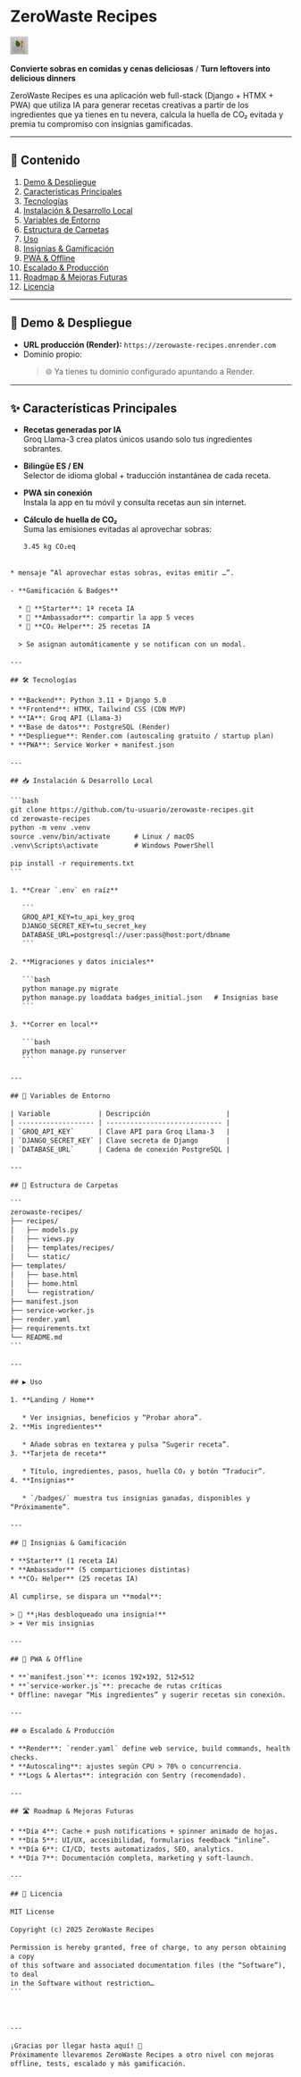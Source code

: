 # ZeroWaste Recipes

![Logo](static/img/logo32.png)

**Convierte sobras en comidas y cenas deliciosas** / **Turn leftovers into delicious dinners**

ZeroWaste Recipes es una aplicación web full-stack (Django + HTMX + PWA) que utiliza IA para generar recetas creativas a partir de los ingredientes que ya tienes en tu nevera, calcula la huella de CO₂ evitada y premia tu compromiso con insignias gamificadas.

---

## 📖 Contenido

1. [Demo & Despliegue](#demo--despliegue)  
2. [Características Principales](#caracter%C3%ADsticas-principales)  
3. [Tecnologías](#tecnolog%C3%ADas)  
4. [Instalación & Desarrollo Local](#instalaci%C3%B3n--desarrollo-local)  
5. [Variables de Entorno](#variables-de-entorno)  
6. [Estructura de Carpetas](#estructura-de-carpetas)  
7. [Uso](#uso)  
8. [Insignias & Gamificación](#insignias--gamificaci%C3%B3n)  
9. [PWA & Offline](#pwa--offline)  
10. [Escalado & Producción](#escalado--producci%C3%B3n)  
11. [Roadmap & Mejoras Futuras](#roadmap--mejoras-futuras)  
12. [Licencia](#licencia)  

---

## 🚀 Demo & Despliegue

- **URL producción (Render):** `https://zerowaste-recipes.onrender.com`
- Dominio propio:  
  > 🌐 Ya tienes tu dominio configurado apuntando a Render.  

---

## ✨ Características Principales

- **Recetas generadas por IA**  
  Groq Llama-3 crea platos únicos usando solo tus ingredientes sobrantes.

- **Bilingüe ES / EN**  
  Selector de idioma global + traducción instantánea de cada receta.

- **PWA sin conexión**  
  Instala la app en tu móvil y consulta recetas aun sin internet.

- **Cálculo de huella de CO₂**  
  Suma las emisiones evitadas al aprovechar sobras:  
  ```txt
  3.45 kg CO₂eq
````

* mensaje “Al aprovechar estas sobras, evitas emitir …”.

- **Gamificación & Badges**

  * 🚀 **Starter**: 1ª receta IA
  * 🔗 **Ambassador**: compartir la app 5 veces
  * 🌱 **CO₂ Helper**: 25 recetas IA

  > Se asignan automáticamente y se notifican con un modal.

---

## 🛠 Tecnologías

* **Backend**: Python 3.11 + Django 5.0
* **Frontend**: HTMX, Tailwind CSS (CDN MVP)
* **IA**: Groq API (Llama-3)
* **Base de datos**: PostgreSQL (Render)
* **Despliegue**: Render.com (autoscaling gratuito / startup plan)
* **PWA**: Service Worker + manifest.json

---

## 📥 Instalación & Desarrollo Local

```bash
git clone https://github.com/tu-usuario/zerowaste-recipes.git
cd zerowaste-recipes
python -m venv .venv
source .venv/bin/activate      # Linux / macOS
.venv\Scripts\activate         # Windows PowerShell

pip install -r requirements.txt
```

1. **Crear `.env` en raíz**

   ```
   GROQ_API_KEY=tu_api_key_groq
   DJANGO_SECRET_KEY=tu_secret_key
   DATABASE_URL=postgresql://user:pass@host:port/dbname
   ```

2. **Migraciones y datos iniciales**

   ```bash
   python manage.py migrate
   python manage.py loaddata badges_initial.json   # Insignias base
   ```

3. **Correr en local**

   ```bash
   python manage.py runserver
   ```

---

## 🔧 Variables de Entorno

| Variable            | Descripción                   |
| ------------------- | ----------------------------- |
| `GROQ_API_KEY`      | Clave API para Groq Llama-3   |
| `DJANGO_SECRET_KEY` | Clave secreta de Django       |
| `DATABASE_URL`      | Cadena de conexión PostgreSQL |

---

## 📁 Estructura de Carpetas

```
zerowaste-recipes/
├── recipes/
│   ├── models.py
│   ├── views.py
│   ├── templates/recipes/
│   └── static/
├── templates/
│   ├── base.html
│   ├── home.html
│   └── registration/
├── manifest.json
├── service-worker.js
├── render.yaml
├── requirements.txt
└── README.md
```

---

## ▶️ Uso

1. **Landing / Home**

   * Ver insignias, beneficios y “Probar ahora”.
2. **Mis ingredientes**

   * Añade sobras en textarea y pulsa “Sugerir receta”.
3. **Tarjeta de receta**

   * Título, ingredientes, pasos, huella CO₂ y botón “Traducir”.
4. **Insignias**

   * `/badges/` muestra tus insignias ganadas, disponibles y “Próximamente”.

---

## 🏅 Insignias & Gamificación

* **Starter** (1 receta IA)
* **Ambassador** (5 comparticiones distintas)
* **CO₂ Helper** (25 recetas IA)

Al cumplirse, se dispara un **modal**:

> 🎉 **¡Has desbloqueado una insignia!**
> ➜ Ver mis insignias

---

## 📱 PWA & Offline

* **`manifest.json`**: iconos 192×192, 512×512
* **`service-worker.js`**: precache de rutas críticas
* Offline: navegar “Mis ingredientes” y sugerir recetas sin conexión.

---

## ⚙️ Escalado & Producción

* **Render**: `render.yaml` define web service, build commands, health checks.
* **Autoscaling**: ajustes según CPU > 70% o concurrencia.
* **Logs & Alertas**: integración con Sentry (recomendado).

---

## 🛣️ Roadmap & Mejoras Futuras

* **Día 4**: Cache + push notifications + spinner animado de hojas.
* **Día 5**: UI/UX, accesibilidad, formularios feedback “inline”.
* **Día 6**: CI/CD, tests automatizados, SEO, analytics.
* **Día 7**: Documentación completa, marketing y soft-launch.

---

## 📜 Licencia

MIT License

Copyright (c) 2025 ZeroWaste Recipes

Permission is hereby granted, free of charge, to any person obtaining a copy
of this software and associated documentation files (the “Software”), to deal
in the Software without restriction…  
```



---

¡Gracias por llegar hasta aquí! 🎉
Próximamente llevaremos ZeroWaste Recipes a otro nivel con mejoras offline, tests, escalado y más gamificación.